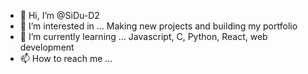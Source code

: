 - 👋 Hi, I’m @SiDu-D2
- 👀 I’m interested in ... Making new projects and building my portfolio
- 🌱 I’m currently learning ... Javascript, C, Python, React, web development
- 📫 How to reach me ... 

<!---
SiDu-D2/SiDu-D2 is a ✨ special ✨ repository because its `README.md` (this file) appears on your GitHub profile.
You can click the Preview link to take a look at your changes.
--->
